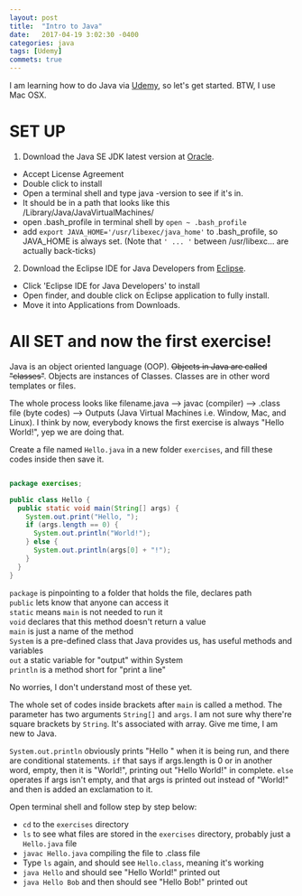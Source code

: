 ```yaml
---
layout: post
title:  "Intro to Java"
date:   2017-04-19 3:02:30 -0400
categories: java
tags: [Udemy]
commets: true
---
```


I am learning how to do Java via [Udemy][Udemy], so let's get started. BTW, I use Mac OSX.

# SET UP

1) Download the Java SE JDK latest version at [Oracle][Oracle].

  - Accept License Agreement
  - Double click to install
  - Open a terminal shell and type java -version to see if it's in.
  - It should be in a path that looks like this /Library/Java/JavaVirtualMachines/
  - open .bash_profile in terminal shell by `open ~ .bash_profile`
  - add `export JAVA_HOME='/usr/libexec/java_home'` to .bash_profile, so JAVA_HOME is always set.   (Note that `' ... '` between /usr/libexc... are actually back-ticks)

2) Download the Eclipse IDE for Java Developers from [Eclipse][Eclipse].

  - Click 'Eclipse IDE for Java Developers' to install
  - Open finder, and double click on Eclipse application to fully install.
  - Move it into Applications from Downloads.

# All SET and now the first exercise!

Java is an object oriented language (OOP). ~~Objects in Java are called "classes"~~. Objects are instances of Classes. Classes are in other word templates or files.

The whole process looks like filename.java --> javac (compiler) --> .class file (byte codes) --> Outputs (Java Virtual Machines i.e. Window, Mac, and Linux). I think by now, everybody knows the first exercise is always "Hello World!", yep we are doing that.

Create a file named `Hello.java` in a new folder `exercises`, and fill these codes inside then save it.


```java

package exercises;

public class Hello {
  public static void main(String[] args) {
    System.out.print("Hello, ");           
    if (args.length == 0) {
      System.out.println("World!");
    } else {
      System.out.println(args[0] + "!");
    }
  }
}
```

`package` is pinpointing to a folder that holds the file, declares path <br />
`public` lets know that anyone can access it <br />
`static` means `main` is not needed to run it <br />
`void` declares that this method doesn't return a value <br />
`main` is just a name of the method <br />
`System` is a pre-defined class that Java provides us, has useful methods and variables <br />
`out` a static variable for "output" within System <br />
`println` is a method short for "print a line" <br />

No worries, I don't understand most of these yet.

The whole set of codes inside brackets after `main` is called a method. The parameter has two arguments `String[]` and `args`. I am not sure why there're square brackets by `String`. It's associated with array. Give me time, I am new to Java.

`System.out.println` obviously prints "Hello " when it is being run, and there are conditional statements. `if` that says if args.length is 0 or in another word, empty, then it is "World!", printing out "Hello World!" in complete. `else` operates if args isn't empty, and that args is printed out instead of "World!" and then is added an exclamation to it.

Open terminal shell and follow step by step below:

- `cd` to the `exercises` directory
- `ls` to see what files are stored in the `exercises` directory, probably just a `Hello.java` file
- `javac Hello.java` compiling the file to .class file
- Type `ls` again, and should see `Hello.class`, meaning it's working
- `java Hello` and should see "Hello World!" printed out
- `java Hello Bob` and then should see "Hello Bob!" printed out






[Udemy]: https://www.udemy.com
[Oracle]: https://www.oracle.com/technetwork/java/javase/downloads/index.html
[Eclipse]: http://www.eclipse.org/downloads/packages/
